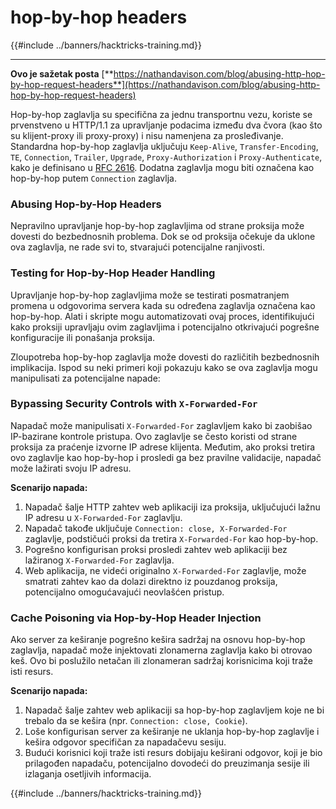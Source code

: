 # hop-by-hop headers

{{#include ../banners/hacktricks-training.md}}

---

**Ovo je sažetak posta** [**https://nathandavison.com/blog/abusing-http-hop-by-hop-request-headers**](https://nathandavison.com/blog/abusing-http-hop-by-hop-request-headers)

Hop-by-hop zaglavlja su specifična za jednu transportnu vezu, koriste se prvenstveno u HTTP/1.1 za upravljanje podacima između dva čvora (kao što su klijent-proxy ili proxy-proxy) i nisu namenjena za prosleđivanje. Standardna hop-by-hop zaglavlja uključuju `Keep-Alive`, `Transfer-Encoding`, `TE`, `Connection`, `Trailer`, `Upgrade`, `Proxy-Authorization` i `Proxy-Authenticate`, kako je definisano u [RFC 2616](https://tools.ietf.org/html/rfc2616#section-13.5.1). Dodatna zaglavlja mogu biti označena kao hop-by-hop putem `Connection` zaglavlja.

### Abusing Hop-by-Hop Headers

Nepravilno upravljanje hop-by-hop zaglavljima od strane proksija može dovesti do bezbednosnih problema. Dok se od proksija očekuje da uklone ova zaglavlja, ne rade svi to, stvarajući potencijalne ranjivosti.

### Testing for Hop-by-Hop Header Handling

Upravljanje hop-by-hop zaglavljima može se testirati posmatranjem promena u odgovorima servera kada su određena zaglavlja označena kao hop-by-hop. Alati i skripte mogu automatizovati ovaj proces, identifikujući kako proksiji upravljaju ovim zaglavljima i potencijalno otkrivajući pogrešne konfiguracije ili ponašanja proksija.

Zloupotreba hop-by-hop zaglavlja može dovesti do različitih bezbednosnih implikacija. Ispod su neki primeri koji pokazuju kako se ova zaglavlja mogu manipulisati za potencijalne napade:

### Bypassing Security Controls with `X-Forwarded-For`

Napadač može manipulisati `X-Forwarded-For` zaglavljem kako bi zaobišao IP-bazirane kontrole pristupa. Ovo zaglavlje se često koristi od strane proksija za praćenje izvorne IP adrese klijenta. Međutim, ako proksi tretira ovo zaglavlje kao hop-by-hop i prosledi ga bez pravilne validacije, napadač može lažirati svoju IP adresu.

**Scenarijo napada:**

1. Napadač šalje HTTP zahtev web aplikaciji iza proksija, uključujući lažnu IP adresu u `X-Forwarded-For` zaglavlju.
2. Napadač takođe uključuje `Connection: close, X-Forwarded-For` zaglavlje, podstičući proksi da tretira `X-Forwarded-For` kao hop-by-hop.
3. Pogrešno konfigurisan proksi prosledi zahtev web aplikaciji bez lažiranog `X-Forwarded-For` zaglavlja.
4. Web aplikacija, ne videći originalno `X-Forwarded-For` zaglavlje, može smatrati zahtev kao da dolazi direktno iz pouzdanog proksija, potencijalno omogućavajući neovlašćen pristup.

### Cache Poisoning via Hop-by-Hop Header Injection

Ako server za keširanje pogrešno kešira sadržaj na osnovu hop-by-hop zaglavlja, napadač može injektovati zlonamerna zaglavlja kako bi otrovao keš. Ovo bi poslužilo netačan ili zlonameran sadržaj korisnicima koji traže isti resurs.

**Scenarijo napada:**

1. Napadač šalje zahtev web aplikaciji sa hop-by-hop zaglavljem koje ne bi trebalo da se kešira (npr. `Connection: close, Cookie`).
2. Loše konfigurisan server za keširanje ne uklanja hop-by-hop zaglavlje i kešira odgovor specifičan za napadačevu sesiju.
3. Budući korisnici koji traže isti resurs dobijaju keširani odgovor, koji je bio prilagođen napadaču, potencijalno dovodeći do preuzimanja sesije ili izlaganja osetljivih informacija.

{{#include ../banners/hacktricks-training.md}}
